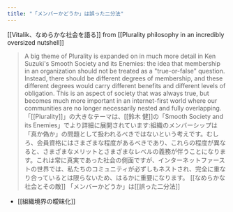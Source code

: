 ```yaml
---
title: "「メンバーかどうか」は誤った二分法"
---
```


[[Vitalik、なめらかな社会を語る]]
from [[Plurality philosophy in an incredibly oversized nutshell]]
> A big theme of Plurality is expanded on in much more detail in Ken Suzuki's Smooth Society and its Enemies: the idea that membership in an organization should not be treated as a "true-or-false" question. Instead, there should be different degrees of membership, and these different degrees would carry different benefits and different levels of obligation. This is an aspect of society that was always true, but becomes much more important in an internet-first world where our communities are no longer necessarily nested and fully overlapping.
>  「[[Plurality]]」の大きなテーマは、[[鈴木 健]]の「Smooth Society and its Enemies」でより詳細に展開されています:組織のメンバーシップは「真か偽か」の問題として扱われるべきではないという考えです。むしろ、会員資格にはさまざまな程度があるべきであり、これらの程度が異なると、さまざまなメリットとさまざまなレベルの義務が伴うことになります。これは常に真実であった社会の側面ですが、インターネットファーストの世界では、私たちのコミュニティが必ずしもネストされ、完全に重なり合っているとは限らないため、はるかに重要になります。
[[なめらかな社会とその敵]]
「メンバーかどうか」は[[誤った二分法]]
- [[組織境界の曖昧化]]
